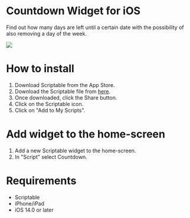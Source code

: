 # Countdown Widget for iOS
Find out how many days are left until a certain date with the possibility of also removing a day of the week.

![](https://github.com/ElCoti/Countdown-Widget/blob/96891b67cde6b7dcd6ea4344cd3d6d2ccba7a3aa/Mockup.png)

# How to install
1. Download Scriptable from the App Store.
2. Download the Scriptable file from [here](https://github.com/ElCoti/Countdown-Widget/blob/main/countdown.js).
3. Once downloaded, click the Share button.
4. Click on the Scriptable icon.
5. Click on "Add to My Scripts".

# Add widget to the home-screen
1. Add a new Scriptable widget to the home-screen.
2. In "Script" select Countdown.

# Requirements
- Scriptable
- iPhone/iPad
- iOS 14.0 or later
